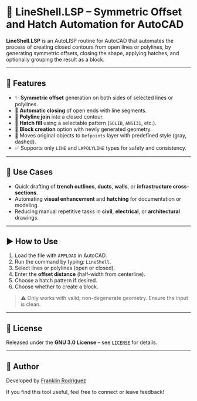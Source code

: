 # 📐 LineShell.LSP – Symmetric Offset and Hatch Automation for AutoCAD

**LineShell.LSP** is an AutoLISP routine for AutoCAD that automates the process of creating closed contours from open lines or polylines, by generating symmetric offsets, closing the shape, applying hatches, and optionally grouping the result as a block.

---

## 🔧 Features

- ✨ **Symmetric offset** generation on both sides of selected lines or polylines.
- 🧱 **Automatic closing** of open ends with line segments.
- 📏 **Polyline join** into a closed contour.
- 🎨 **Hatch fill** using a selectable pattern (`SOLID`, `ANSI31`, etc.).
- 📁 **Block creation** option with newly generated geometry.
- 📂 Moves original objects to `Defpoints` layer with predefined style (gray, dashed).
- ✅ Supports only `LINE` and `LWPOLYLINE` types for safety and consistency.

---

## 🎯 Use Cases

- Quick drafting of **trench outlines**, **ducts**, **walls**, or **infrastructure cross-sections**.
- Automating **visual enhancement** and **hatching** for documentation or modeling.
- Reducing manual repetitive tasks in **civil**, **electrical**, or **architectural** drawings.

---

## ▶️ How to Use

1. Load the file with `APPLOAD` in AutoCAD.
2. Run the command by typing: `LineShell`.
3. Select lines or polylines (open or closed).
4. Enter the **offset distance** (half-width from centerline).
5. Choose a hatch pattern if desired.
6. Choose whether to create a block.

> ⚠️ Only works with valid, non-degenerate geometry. Ensure the input is clean.

---

## 📄 License

Released under the **GNU 3.0 License** – see [`LICENSE`](LICENSE) for details.

---

## 👤 Author

Developed by [Franklin Rodríguez](https://www.linkedin.com/in/franklinrodriguezacosta)

If you find this tool useful, feel free to connect or leave feedback!
